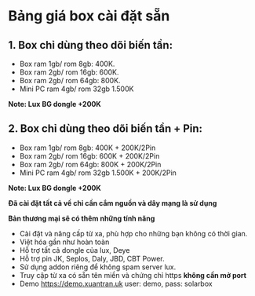# Bảng giá box cài đặt sẵn
## 1. Box chỉ dùng theo dõi biến tần:
- Box ram 1gb/ rom 8gb: 400K.
- Box ram 2gb/ rom 16gb: 600K. 
- Box ram 2gb/ rom 64gb: 800K. 
- Mini PC ram 4gb/ rom 32gb 1.500K

**Note: Lux BG dongle +200K**
## 2. Box chỉ dùng theo dõi biến tần + Pin:
- Box ram 1gb/ rom 8gb: 400K + 200K/2Pin
- Box ram 2gb/ rom 16gb: 600K + 200K/2Pin
- Box ram 2gb/ rom 64gb: 800K + 200K/2Pin
- Mini PC ram 4gb/ rom 32gb 1.500K + 200K/2Pin

**Note: Lux BG dongle +200K**


**Đã cài đặt tất cả về chỉ cần cắm nguồn và dây mạng là sử dụng**

**Bản thương mại sẽ có thêm những tính năng**
- Cài đặt và nâng cấp từ xa, phù hợp cho những bạn không có thời gian.
- Việt hóa gần như hoàn toàn
- Hỗ trợ tất cả dongle của lux, Deye
- Hỗ trợ pin JK, Seplos, Daly, JBD, CBT Power.
- Sử dụng addon riêng để không spam server lux.
- Truy cập từ xa có sẵn tên miền và chứng chỉ https **không cần mở port**
- Demo https://demo.xuantran.uk user: demo, pass: solarbox
